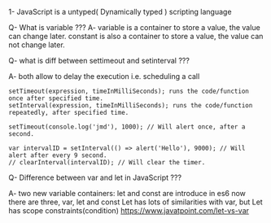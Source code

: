 1- JavaScript is a untyped( Dynamically typed ) scripting language

Q- What is variable ??? 
A- variable is a container to store a value, the value can change later.
   constant is also a  container to store a value, the value can not change later.

Q- what is diff between settimeout and setinterval ???

A- both allow to delay the execution i.e. scheduling a call

    setTimeout(expression, timeInMilliSeconds); runs the code/function once after specified time.
    setInterval(expression, timeInMilliSeconds); runs the code/function repeatedly, after specified time.

    setTimeout(console.log('jmd'), 1000); // Will alert once, after a second.

    var intervalID = setInterval(() => alert('Hello'), 9000); // Will alert after every 9 second.
    // clearInterval(intervalID); // Will clear the timer.

    

Q- Difference between var and let in JavaScript ???

A- two new variable containers: let and const are introduce in es6
    now there are three, var, let and const
    Let has lots of similarities with var, but Let has scope constraints(condition) 
    https://www.javatpoint.com/let-vs-var


